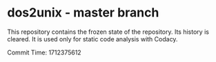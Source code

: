 # dos2unix - master branch

This repository contains the frozen state of the repository.
Its history is cleared. It is used only for static code
analysis with Codacy.

Commit Time: 1712375612